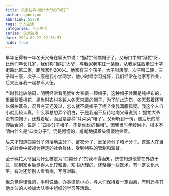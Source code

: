 ```yaml
---
title: 父亲往事-猴牤大爷的“帽子”
author: qubeijun
abbrlink: 55879
tags: 个人生活
categories: 个人生活
series: 父亲往事
date: 2024-09-22 22:36:57
hide: true
---
```

早年记得有一年冬天父母在聊天中说：“𤠣牤”哥摘帽子了。父母口中的“猴牤”哥，比他们年长几岁，我们称“猴牤”大爷，与我家老宅住一条街，从我家往西走过十字街路北第二家，距我家约200米。他家有三个孩子，大子叫康康、次子叫二康、三子叫三康，次子二康是我小学同学，他小时候学习挺好，我们经常在他家写作业，后来还与我一起参军入伍。

当时我比较纳闷，明明经常看见猴牤大爷戴一顶帽子，这种帽子外面是纯棉布的，里面絮着棉花，是当时农村多数人冬天常戴的帽子，为了防止冻伤，冬天戴着还可以保护耳朵，况且冬天还没过，怎么就不戴帽子了呢？使我满腹狐疑。我这个人自小就比较认真，什么事总想弄个明白，于是我迫不及待地向父母说到：’猴牤大爷没有摘帽子，还戴着呢，而且是那种“耳朵朵”帽子‘。父母听到一愣，随后乐的前仰后合的，说是：“四类分子帽子，不是你说的棉帽”。因我当时年龄尚小，根本不明白什么是“四类分子”，仍是懵懂的，尴尬地摸着头傻傻地笑着。

后来才知道四类分子包括地主分子、富农分子、反革命分子和坏分子。这些人在当时的社会中被视为特定的社会群体，受到特殊的管制和监督。

至于𤠣牤大爷因为什么被定为“四类分子”的我不得而知，恍惚知道他曾在外边干过，回到家乡后觉得人比较和善、知书达理的，还略懂一些医术，有一定文化水平，有时还帮别人看看病，写写对联。

但总觉得怪怪的，平时说话、办事谨慎小心，与人们保持着一定距离，有时还与其他类似的人参加大队集中组织的学习等活动。